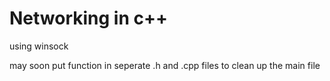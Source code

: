 # Networking in c++
using winsock

may soon put function in seperate .h and .cpp files to clean up the main file

